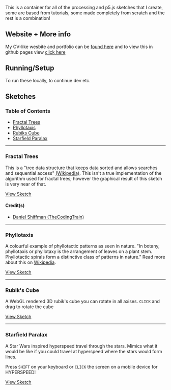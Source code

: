 This is a container for all of the processing and p5.js sketches that I create, some are based from tutorials, some made completely from scratch and the rest is a combination!

## Website + More info

My CV-like wesbite and portfolio can be [found here][2] and to view this in github pages view [click here][6]

## Running/Setup

To run these locally, to continue dev etc.

## Sketches

### Table of Contents

- [Fractal Trees](#id-fractal-trees)
- [Phyllotaxis](#id-phyllotaxis)
- [Rubiks Cube](#id-rubiks-cube)
- [Starfield Paralax](#id-starfield-paralax)
<hr/>

<div id='id-fractal-trees'/>

### Fractal Trees

This is a "tree data structure that keeps data sorted and allows searches and sequential access" [(Wikipedia)][1]. This isn't a true implementation of the algorithm used for fractal trees; however the graphical result of this sketch is very near of that.

[View Sketch][3]

#### Credit(s)

- [Daniel Shiffman (TheCodingTrain)][4]

<hr/>

<div id="id-phyllotaxis"></div>

### Phyllotaxis

A colourful example of phyllotactic patterns as seen in nature. "In botany, phyllotaxis or phyllotaxy is the arrangement of leaves on a plant stem. Phyllotactic spirals form a distinctive class of patterns in nature." Read more about this on [Wikipedia][9].

[View Sketch][8]

<hr/>

<div id="id-rubiks-cube"></div>

### Rubik's Cube

A WebGL rendered 3D rubik's cube you can rotate in all axises. `CLICK` and drag to rotate the cube

[View Sketch][7]

<hr/>

<div id="id-starfield-paralax"></div>

### Starfield Paralax

A Star Wars inspired hyperspeed travel through the stars. Mimics what it would be like if you could travel at hyperspeed where the stars would form lines.

Press `SHIFT` on your keyboard or `CLICK` the screen on a mobile device for HYPERSPEED!

[View Sketch][5]

[1]: https://en.wikipedia.org/wiki/Fractal_tree_index
[2]: https://luicrowie.me
[3]: https://crowz-fx.github.io/processing/fractal-trees/
[4]: https://thecodingtrain.com/CodingChallenges/014-fractaltree.html
[5]: https://crowz-fx.github.io/processing/starfield-paralax/
[6]: https://crowz-fx.github.io/processing/
[7]: https://crowz-fx.github.io/processing/rubiks-cube
[8]: https://crowz-fx.github.io/processing/phyllotaxis
[9]: https://crowz-fx.github.io/processing/phyllotaxis
